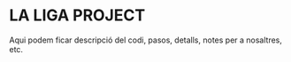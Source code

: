 # LA LIGA PROJECT

Aqui podem ficar descripció del codi, pasos, detalls, notes per a nosaltres, etc.

